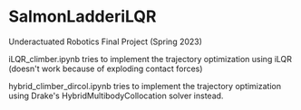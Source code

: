 # SalmonLadderiLQR
Underactuated Robotics Final Project (Spring 2023)

iLQR_climber.ipynb tries to implement the trajectory optimization using iLQR (doesn't work because of exploding contact forces)

hybrid_climber_dircol.ipynb tries to implement the trajectory optimization using Drake's HybridMultibodyCollocation solver instead.
